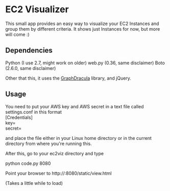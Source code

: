 EC2 Visualizer
========================

This small app provides an easy way to visualize your EC2 Instances and group them by different criteria.
It shows just Instances for now, but more will come :)

Dependencies
------------

Python (I use 2.7, might work on older)
web.py (0.36, same disclaimer)
Boto (2.6.0, same disclaimer)

Other that this, it uses the [GraphDracula](http://www.graphdracula.net/) library, and jQuery.

Usage
-----

You need to put your AWS key and AWS secret in a text file called settings.conf in this format  
[Credentials]  
key=<key>  
secret=<secret>  

and place the file either in your Linux home directory or in the current directory from where you're running this.

After this, go to your ec2viz directory and type

python code.py 8080

Point your browser to http://<your ip>:8080/static/view.html

(Takes a little while to load)

